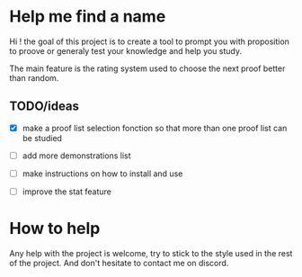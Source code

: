 # Help me find a name

Hi ! the goal of this project is to create a tool to prompt you with proposition to proove or generaly test your knowledge and help you study.

The main feature is the rating system used to choose the next proof better than random.

## TODO/ideas

- [X] make a proof list selection fonction so that more than one proof list can be studied
- [ ] add more demonstrations list
- [ ] make instructions on how to install and use
- [ ] improve the stat feature


# How to help

Any help with the project is welcome, try to stick to the style used in the rest of the project. And don't hesitate to contact me on discord.
